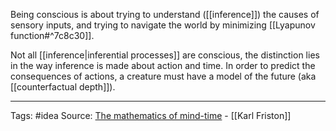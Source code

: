 Being conscious is about trying to understand ([[inference]]) the causes of sensory inputs, and trying to navigate the world by minimizing [[Lyapunov function#^7c8c30]].

Not all [[inference|inferential processes]] are conscious, the distinction lies in the way inference is made about action and time.
In order to predict the consequences of actions, a creature must have a model of the future (aka [[counterfactual depth]]).


_______________________
Tags: #idea
Source: [The mathematics of mind-time](https://aeon.co/essays/consciousness-is-not-a-thing-but-a-process-of-inference) - [[Karl Friston]]